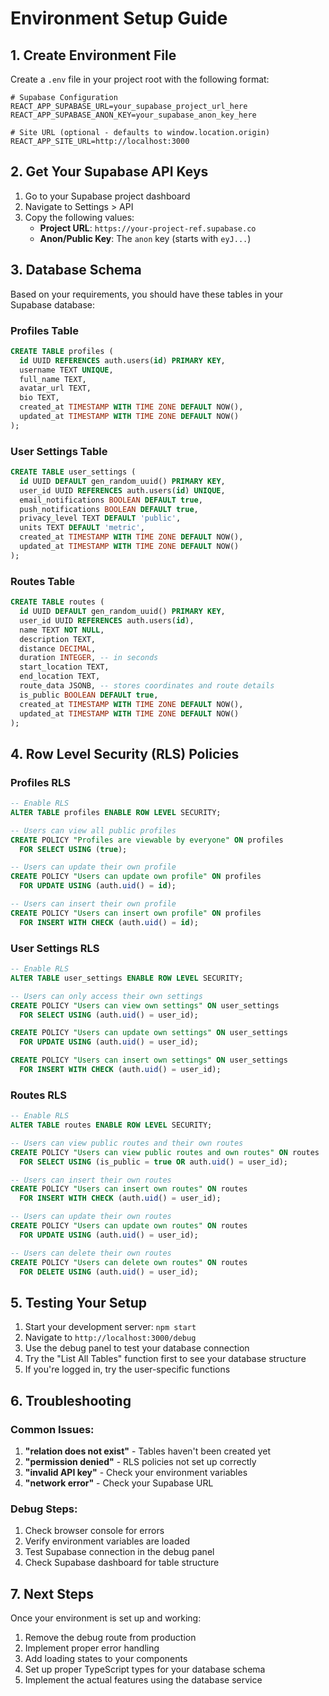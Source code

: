 # Environment Setup Guide

## 1. Create Environment File

Create a `.env` file in your project root with the following format:

```env
# Supabase Configuration
REACT_APP_SUPABASE_URL=your_supabase_project_url_here
REACT_APP_SUPABASE_ANON_KEY=your_supabase_anon_key_here

# Site URL (optional - defaults to window.location.origin)
REACT_APP_SITE_URL=http://localhost:3000
```

## 2. Get Your Supabase API Keys

1. Go to your Supabase project dashboard
2. Navigate to Settings > API
3. Copy the following values:
   - **Project URL**: `https://your-project-ref.supabase.co`
   - **Anon/Public Key**: The `anon` key (starts with `eyJ...`)

## 3. Database Schema

Based on your requirements, you should have these tables in your Supabase database:

### Profiles Table
```sql
CREATE TABLE profiles (
  id UUID REFERENCES auth.users(id) PRIMARY KEY,
  username TEXT UNIQUE,
  full_name TEXT,
  avatar_url TEXT,
  bio TEXT,
  created_at TIMESTAMP WITH TIME ZONE DEFAULT NOW(),
  updated_at TIMESTAMP WITH TIME ZONE DEFAULT NOW()
);
```

### User Settings Table
```sql
CREATE TABLE user_settings (
  id UUID DEFAULT gen_random_uuid() PRIMARY KEY,
  user_id UUID REFERENCES auth.users(id) UNIQUE,
  email_notifications BOOLEAN DEFAULT true,
  push_notifications BOOLEAN DEFAULT true,
  privacy_level TEXT DEFAULT 'public',
  units TEXT DEFAULT 'metric',
  created_at TIMESTAMP WITH TIME ZONE DEFAULT NOW(),
  updated_at TIMESTAMP WITH TIME ZONE DEFAULT NOW()
);
```

### Routes Table
```sql
CREATE TABLE routes (
  id UUID DEFAULT gen_random_uuid() PRIMARY KEY,
  user_id UUID REFERENCES auth.users(id),
  name TEXT NOT NULL,
  description TEXT,
  distance DECIMAL,
  duration INTEGER, -- in seconds
  start_location TEXT,
  end_location TEXT,
  route_data JSONB, -- stores coordinates and route details
  is_public BOOLEAN DEFAULT true,
  created_at TIMESTAMP WITH TIME ZONE DEFAULT NOW(),
  updated_at TIMESTAMP WITH TIME ZONE DEFAULT NOW()
);
```

## 4. Row Level Security (RLS) Policies

### Profiles RLS
```sql
-- Enable RLS
ALTER TABLE profiles ENABLE ROW LEVEL SECURITY;

-- Users can view all public profiles
CREATE POLICY "Profiles are viewable by everyone" ON profiles
  FOR SELECT USING (true);

-- Users can update their own profile
CREATE POLICY "Users can update own profile" ON profiles
  FOR UPDATE USING (auth.uid() = id);

-- Users can insert their own profile
CREATE POLICY "Users can insert own profile" ON profiles
  FOR INSERT WITH CHECK (auth.uid() = id);
```

### User Settings RLS
```sql
-- Enable RLS
ALTER TABLE user_settings ENABLE ROW LEVEL SECURITY;

-- Users can only access their own settings
CREATE POLICY "Users can view own settings" ON user_settings
  FOR SELECT USING (auth.uid() = user_id);

CREATE POLICY "Users can update own settings" ON user_settings
  FOR UPDATE USING (auth.uid() = user_id);

CREATE POLICY "Users can insert own settings" ON user_settings
  FOR INSERT WITH CHECK (auth.uid() = user_id);
```

### Routes RLS
```sql
-- Enable RLS
ALTER TABLE routes ENABLE ROW LEVEL SECURITY;

-- Users can view public routes and their own routes
CREATE POLICY "Users can view public routes and own routes" ON routes
  FOR SELECT USING (is_public = true OR auth.uid() = user_id);

-- Users can insert their own routes
CREATE POLICY "Users can insert own routes" ON routes
  FOR INSERT WITH CHECK (auth.uid() = user_id);

-- Users can update their own routes
CREATE POLICY "Users can update own routes" ON routes
  FOR UPDATE USING (auth.uid() = user_id);

-- Users can delete their own routes
CREATE POLICY "Users can delete own routes" ON routes
  FOR DELETE USING (auth.uid() = user_id);
```

## 5. Testing Your Setup

1. Start your development server: `npm start`
2. Navigate to `http://localhost:3000/debug`
3. Use the debug panel to test your database connection
4. Try the "List All Tables" function first to see your database structure
5. If you're logged in, try the user-specific functions

## 6. Troubleshooting

### Common Issues:

1. **"relation does not exist"** - Tables haven't been created yet
2. **"permission denied"** - RLS policies not set up correctly
3. **"invalid API key"** - Check your environment variables
4. **"network error"** - Check your Supabase URL

### Debug Steps:

1. Check browser console for errors
2. Verify environment variables are loaded
3. Test Supabase connection in the debug panel
4. Check Supabase dashboard for table structure

## 7. Next Steps

Once your environment is set up and working:

1. Remove the debug route from production
2. Implement proper error handling
3. Add loading states to your components
4. Set up proper TypeScript types for your database schema
5. Implement the actual features using the database service 
